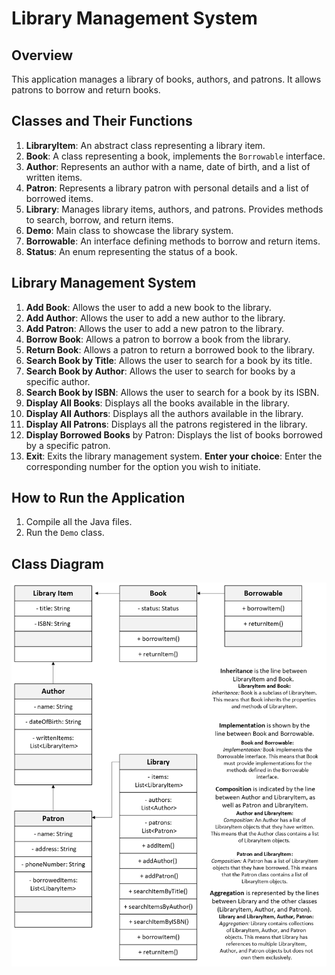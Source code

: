# Library Management System

## Overview
This application manages a library of books, authors, and patrons. It allows patrons to borrow and return books.

## Classes and Their Functions
1. **LibraryItem**: An abstract class representing a library item.
2. **Book**: A class representing a book, implements the `Borrowable` interface.
3. **Author**: Represents an author with a name, date of birth, and a list of written items.
4. **Patron**: Represents a library patron with personal details and a list of borrowed items.
5. **Library**: Manages library items, authors, and patrons. Provides methods to search, borrow, and return items.
6. **Demo**: Main class to showcase the library system.
7. **Borrowable**: An interface defining methods to borrow and return items.
8. **Status**: An enum representing the status of a book.

## Library Management System
1. **Add Book**: Allows the user to add a new book to the library.
2. **Add Author**: Allows the user to add a new author to the library.
3. **Add Patron**: Allows the user to add a new patron to the library.
4. **Borrow Book**: Allows a patron to borrow a book from the library.
5. **Return Book**: Allows a patron to return a borrowed book to the library.
6. **Search Book by Title**: Allows the user to search for a book by its title.
7. **Search Book by Author**: Allows the user to search for books by a specific author.
8. **Search Book by ISBN**: Allows the user to search for a book by its ISBN.
9. **Display All Books**: Displays all the books available in the library.
10. **Display All Authors**: Displays all the authors available in the library.
11. **Display All Patrons**: Displays all the patrons registered in the library.
12. **Display Borrowed Books** by Patron: Displays the list of books borrowed by a specific patron.
0. **Exit**: Exits the library management system.
**Enter your choice**: Enter the corresponding number for the option you wish to initiate.

## How to Run the Application
1. Compile all the Java files.
2. Run the `Demo` class.

## Class Diagram
![Class Diagram](class_diagram.png)